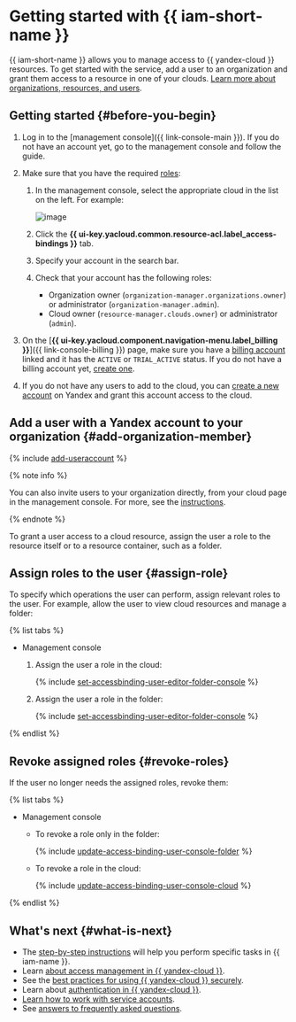# Getting started with {{ iam-short-name }}

{{ iam-short-name }} allows you to manage access to {{ yandex-cloud }} resources. To get started with the service, add a user to an organization and grant them access to a resource in one of your clouds. [Learn more about organizations, resources, and users](../overview/roles-and-resources.md).

## Getting started {#before-you-begin}


1. Log in to the [management console]({{ link-console-main }}). If you do not have an account yet, go to the management console and follow the guide.
1. Make sure that you have the required [roles](./concepts/access-control/roles.md):

   1. In the management console, select the appropriate cloud in the list on the left. For example:

      ![image](../_assets/resource-manager/switch-cloud-n-n.png)

   1. Click the **{{ ui-key.yacloud.common.resource-acl.label_access-bindings }}** tab.
   1. Specify your account in the search bar.
   1. Check that your account has the following roles:

      * Organization owner (`organization-manager.organizations.owner`) or administrator (`organization-manager.admin`).
      * Cloud owner (`resource-manager.clouds.owner`) or administrator (`admin`).

1. On the [**{{ ui-key.yacloud.component.navigation-menu.label_billing }}**]({{ link-console-billing }}) page, make sure you have a [billing account](../billing/concepts/billing-account.md) linked and it has the `ACTIVE` or `TRIAL_ACTIVE` status. If you do not have a billing account yet, [create one](../billing/quickstart/index.md#create_billing_account).
1. If you do not have any users to add to the cloud, you can [create a new account](https://passport.yandex.com/registration) on Yandex and grant this account access to the cloud.



## Add a user with a Yandex account to your organization {#add-organization-member}

{% include [add-useraccount](../_includes/organization/add-useraccount.md) %}

{% note info %}

You can also invite users to your organization directly, from your cloud page in the management console. For more, see the [instructions](./operations/users/create.md#add-useraccount).

{% endnote %}

To grant a user access to a cloud resource, assign the user a role to the resource itself or to a resource container, such as a folder.


## Assign roles to the user {#assign-role}

To specify which operations the user can perform, assign relevant roles to the user. For example, allow the user to view cloud resources and manage a folder:

{% list tabs %}

- Management console

   1. Assign the user a role in the cloud:

      {% include [set-accessbinding-user-editor-folder-console](../_includes/resource-manager/set-accessbinding-user-viewer-cloud-console.md) %}

   1. Assign the user a role in the folder:

      {% include [set-accessbinding-user-editor-folder-console](../_includes/resource-manager/set-accessbinding-user-editor-folder-console.md) %}

{% endlist %}


## Revoke assigned roles {#revoke-roles}

If the user no longer needs the assigned roles, revoke them:

{% list tabs %}

- Management console

   * To revoke a role only in the folder:

      {% include [update-access-binding-user-console-folder](../_includes/resource-manager/update-access-binding-user-console-folder.md) %}

   * To revoke a role in the cloud:

      {% include [update-access-binding-user-console-cloud](../_includes/resource-manager/update-access-binding-user-console-cloud.md) %}

{% endlist %}


## What's next {#what-is-next}

* The [step-by-step instructions](operations/index.md) will help you perform specific tasks in {{ iam-name }}.
* Learn [about access management in {{ yandex-cloud }}](concepts/access-control/index.md).
* See the [best practices for using {{ yandex-cloud }} securely](best-practices/using-iam-securely.md).
* Learn about [authentication in {{ yandex-cloud }}](concepts/authorization/index.md#authentication).
* [Learn how to work with service accounts](quickstart-sa.md).
* See [answers to frequently asked questions](qa/index.md).
